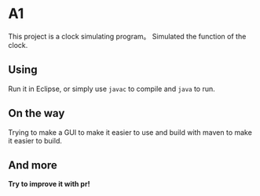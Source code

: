# A1
This project is a clock simulating program。 Simulated the function of the clock.

## Using
Run it in Eclipse, or simply use `javac` to compile and `java` to run.

## On the way
Trying to make a GUI to make it easier to use and build with maven to make it easier to build.

## And more
**Try to improve it with pr!**
